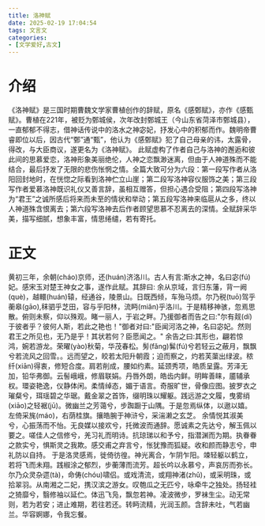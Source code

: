 ```yaml
---
title: 洛神赋
date: 2025-02-19 17:04:54
tags: 文言文
categories:
- [文学爱好,古文]
---
```

# 介绍
《洛神赋》是三国时期曹魏文学家曹植创作的辞赋，原名《感鄄赋》，亦作《感甄赋》。曹植在221年，被贬为鄄城侯，次年改封鄄城王（今山东省菏泽市鄄城县），一直郁郁不得志，借神话传说中的洛水之神宓妃，抒发心中的积郁而作。魏明帝曹睿即位以后，因古代“鄄”通“甄”，他认为《感鄄赋》犯了自己母亲的讳，太露骨，得改，与大臣商议，遂更名为《洛神赋》。
此赋虚构了作者自己与洛神的邂逅和彼此间的思慕爱恋，洛神形象美丽绝伦，人神之恋飘渺迷离，但由于人神道殊而不能结合，最后抒发了无限的悲伤怅惘之情。全篇大致可分为六段：第一段写作者从洛阳回封地时，在恍惚之际看到洛神伫立山崖；第二段写洛神容仪服饰之美；第三段写作者爱慕洛神既识礼仪又善言辞，虽相互赠答，但担心遇合受阻；第四段写洛神为“君王”之诚所感后将来而未至的情状和举动；第五段写洛神来临扈从之多，终以人神道殊含恨离去；第六段写洛神去后作者顾望思慕不忍离去的深情。全赋辞采华美，描写细腻，想象丰富，情思绻缱，若有寄托。
<!--more-->

# 正文
黄初三年，余朝(cháo)京师，还(huán)济洛川。古人有言:斯水之神，名曰宓(fú)妃。感宋玉对楚王神女之事，遂作此赋。其辞曰:
余从京域，言归东藩，背一阙(què)，越轘(huán)辕，经通谷，陵景山。日既西倾，车殆马烦。尔乃税(tuō)驾乎蘅皋(gāo),秣驷乎芝田，容与乎阳林，流眄(miǎn)乎洛川。于是精移神骇，忽焉思散。俯则未察，仰以殊观。睹一丽人，于岩之畔。乃援御者而告之曰:"尔有觌(dí)于彼者乎？彼何人斯，若此之艳也！"御者对曰:"臣闻河洛之神，名曰宓妃。然则君王之所见也，无乃是乎！其状若何？臣愿闻之。"
余告之曰:其形也，翩若惊鸿，婉若游龙。荣曜(yào)秋菊，华茂春松。髣(fǎng)髴(fú)兮若轻云之蔽月，飘飘兮若流风之回雪。。远而望之，皎若太阳升朝霞；迫而察之，灼若芙蕖出绿波。秾纤(xiān)得衷，修短合度。肩若削成，腰如约素。延颈秀项，皓质呈露。芳泽无加，铅华弗御。云髻峨峨，修眉联娟。丹唇外朗，皓齿内鲜。明眸善睐，靥辅承权。環姿艳逸，仪静体闲。柔情绰态，媚于语言。奇服旷世，骨像应图。披罗衣之璀粲兮，珥瑶碧之华琚。戴金翠之首饰，缀明珠以耀躯。践远游之文履，曳雾绡(xiāo)之轻裾(jū)。微幽兰之芳蔼兮，步踟蹰于山隅。于是忽焉纵体，以遨以嬉。左倚采旄(máo)，右荫桂旗。攘皓腕于神浒兮，采湍濑之玄芝。
余情悦其淑美兮，心振荡而不怡。无良媒以接欢兮，托微波而通辞。愿诚素之先达兮，解玉佩以要之。嗟佳人之信修兮，羌习礼而明诗。抗琼珶以和予兮，指潜渊而为期。执眷眷之款实兮，惧斯灵之我欺。感交甫之弃言兮，怅犹豫而狐疑。收和颜而静志兮，申礼防以自持。
于是洛灵感焉，徙倚彷徨。神光离合，乍阴乍阳。竦轻躯以鹤立，若将飞而未翔。践椒涂之郁烈，步蘅薄而流芳。超长吟以永慕兮，声哀厉而弥长。尔乃众灵杂遝(tà)，命俦(chóu)啸侣。或戏清流，或翔神渚(zhǔ)，或采明珠，或拾翠羽。从南湘之二妃，携汉滨之游女。叹匏瓜之无匹兮，咏牵牛之独处。扬轻袿之猗靡兮，翳修袖以延伫。体迅飞凫，飘忽若神。凌波微步，罗袜生尘。动无常则，若为若安；进止难期，若往若还。转眄流精，光润玉颜。含辞未吐，气若幽兰。华容婀娜，令我忘餐。
